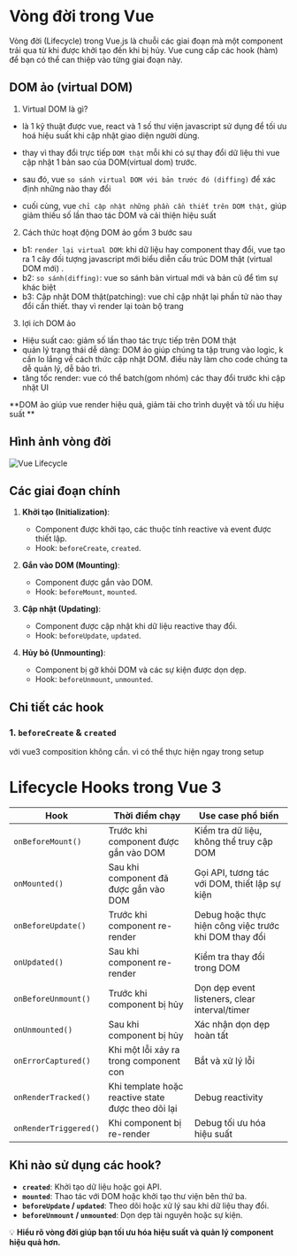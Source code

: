 # Vòng đời trong Vue

Vòng đời (Lifecycle) trong Vue.js là chuỗi các giai đoạn mà một component trải qua từ khi được khởi tạo đến khi bị hủy. Vue cung cấp các hook (hàm) để bạn có thể can thiệp vào từng giai đoạn này.

## DOM ảo (virtual DOM)

1. Virtual DOM là gì?

- là 1 kỹ thuật được vue, react và 1 số thư viện javascript sử dụng để tối ưu hoá hiệu suất khi cập nhật giao diện người dùng.

- thay vì thay đổi trực tiếp `DOM thật` mỗi khi có sự thay đổi dữ liệu thì vue cập nhật 1 bản sao của DOM(virtual dom) trước.
- sau đó, vue `so sánh virtual DOM với bản trước đó (diffing)` để xác định những nào thay đổi
- cuối cùng, vue `chỉ cập nhật những phần cần thiết trên DOM thật,` giúp giảm thiếu số lần thao tác DOM và cải thiện hiệu suất

2. Cách thức hoạt động DOM ảo
 gồm 3 bước sau

 - b1: `render lại virtual DOM`: khi dữ liệu hay component thay đổi, vue tạo ra 1 cây đối tượng javascript mới biểu diễn cấu trúc DOM thật (virtual DOM mới) .
 - b2: `so sánh(diffing)`: vue so sánh bản virtual mới và bản cũ để tìm sự khác biệt
 - b3: Cập nhật DOM thật(patching): vue chỉ cập nhật lại phần tử nào thay đổi cần thiết. thay vì render lại toàn bộ trang

 3. lợi ích DOM ảo

 - Hiệu suất cao: giảm số lần thao tác trực tiếp trên DOM thật
 - quản lý trạng thái dễ dàng: DOM ảo giúp chúng ta tập trung vào logic, k cần lo lắng về cách thức cập nhật DOM. điều này làm cho code chúng ta dễ quản lý, dễ bảo trì.
 - tăng tốc render: vue có thể batch(gom nhóm) các thay đổi trước khi cập nhật UI

**DOM ảo giúp vue render hiệu quả, giảm tải cho trình duyệt và tối ưu hiệu suất **

## Hình ảnh vòng đời

![Vue Lifecycle](./lifecycle.png)

## Các giai đoạn chính

1. **Khởi tạo (Initialization)**:
   - Component được khởi tạo, các thuộc tính reactive và event được thiết lập.
   - Hook: `beforeCreate`, `created`.

2. **Gắn vào DOM (Mounting)**:
   - Component được gắn vào DOM.
   - Hook: `beforeMount`, `mounted`.

3. **Cập nhật (Updating)**:
   - Component được cập nhật khi dữ liệu reactive thay đổi.
   - Hook: `beforeUpdate`, `updated`.

4. **Hủy bỏ (Unmounting)**:
   - Component bị gỡ khỏi DOM và các sự kiện được dọn dẹp.
   - Hook: `beforeUnmount`, `unmounted`.

## Chi tiết các hook

### 1. `beforeCreate` & `created`
 với vue3 composition không cần. vì có thể thực hiện ngay trong setup 
# Lifecycle Hooks trong Vue 3

| **Hook**               | **Thời điểm chạy**                                 | **Use case phổ biến**                                  |
|------------------------|---------------------------------------------------|-------------------------------------------------------|
| `onBeforeMount()`      | Trước khi component được gắn vào DOM             | Kiểm tra dữ liệu, không thể truy cập DOM              |
| `onMounted()`         | Sau khi component đã được gắn vào DOM             | Gọi API, tương tác với DOM, thiết lập sự kiện        |
| `onBeforeUpdate()`    | Trước khi component re-render                      | Debug hoặc thực hiện công việc trước khi DOM thay đổi |
| `onUpdated()`         | Sau khi component re-render                        | Kiểm tra thay đổi trong DOM                          |
| `onBeforeUnmount()`   | Trước khi component bị hủy                         | Dọn dẹp event listeners, clear interval/timer       |
| `onUnmounted()`       | Sau khi component bị hủy                           | Xác nhận dọn dẹp hoàn tất                            |
| `onErrorCaptured()`   | Khi một lỗi xảy ra trong component con             | Bắt và xử lý lỗi                                     |
| `onRenderTracked()`   | Khi template hoặc reactive state được theo dõi lại | Debug reactivity                                     |
| `onRenderTriggered()` | Khi component bị re-render                         | Debug tối ưu hóa hiệu suất                           |


## Khi nào sử dụng các hook?

- **`created`**: Khởi tạo dữ liệu hoặc gọi API.
- **`mounted`**: Thao tác với DOM hoặc khởi tạo thư viện bên thứ ba.
- **`beforeUpdate` / `updated`**: Theo dõi hoặc xử lý sau khi dữ liệu thay đổi.
- **`beforeUnmount` / `unmounted`**: Dọn dẹp tài nguyên hoặc sự kiện.

💡 **Hiểu rõ vòng đời giúp bạn tối ưu hóa hiệu suất và quản lý component hiệu quả hơn.** 